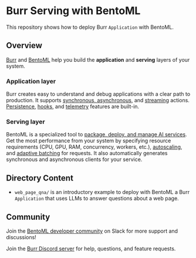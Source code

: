 # Burr Serving with BentoML

This repository shows how to deploy Burr `Application` with BentoML.


## Overview

[Burr](https://github.com/dagworks-inc/burr) and [BentoML](https://github.com/bentoml/BentoML) help you build the **application** and **serving** layers of your system. 

### Application layer

Burr creates easy to understand and debug applications with a clear path to production. It supports [synchronous, asynchronous](https://burr.dagworks.io/concepts/state-machine/), and [streaming](https://burr.dagworks.io/concepts/streaming-actions/) actions. [Persistence](https://burr.dagworks.io/concepts/state-persistence/), [hooks](https://burr.dagworks.io/concepts/hooks/), and [telemetry](https://burr.dagworks.io/concepts/additional-visibility/) features are built-in.

### Serving layer

BentoML is a specialized tool to [package, deploy, and manage AI services](https://docs.bentoml.com/en/latest/scale-with-bentocloud/deployment/index.html). Get the most performance from your system by specifying resource requirements (CPU, GPU, RAM, concurrency, workers, etc.), [autoscaling](https://docs.bentoml.com/en/latest/scale-with-bentocloud/scaling/autoscaling.html), and [adaptive batching](https://docs.bentoml.com/en/latest/get-started/adaptive-batching.html) for requests. It also automatically generates synchronous and asynchronous clients for your service. 

## Directory Content

- `web_page_qna/` is an introductory example to deploy with BentoML a Burr `Application` that uses LLMs to answer questions about a web page.

## Community

Join the [BentoML developer community](https://l.bentoml.com/join-slack) on Slack for more support and discussions!

Join the [Burr Discord server](https://discord.gg/6Zy2DwP4f3) for help, questions, and feature requests.
